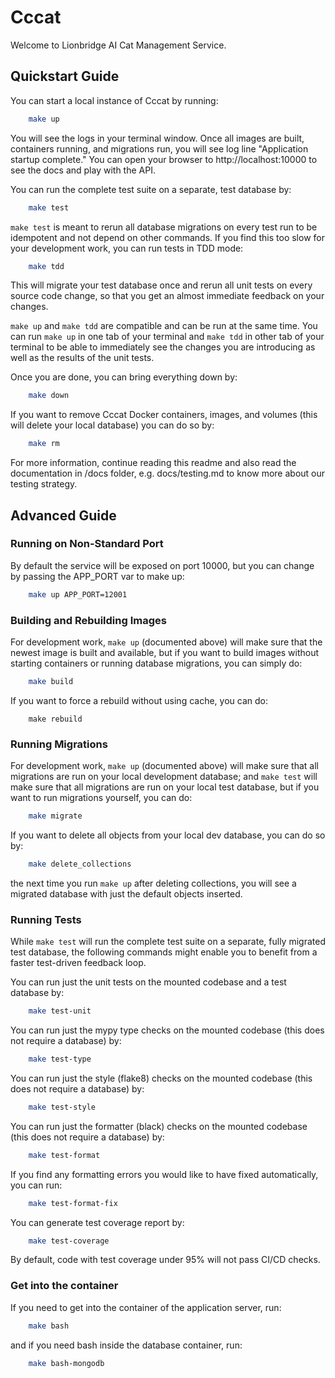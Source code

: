 # Cccat

Welcome to Lionbridge AI Cat Management Service.

## Quickstart Guide

You can start a local instance of Cccat by running:

```sh
    make up
```

You will see the logs in your terminal window. Once all images are built, containers running, and 
migrations run, you will see log line "Application startup complete." You can open your browser to 
http://localhost:10000 to see the docs and play with the API.

You can run the complete test suite on a separate, test database by:

```sh
    make test
```

`make test` is meant to rerun all database migrations on every test run to be idempotent and not 
depend on other commands. If you find this too slow for your development work, you can run tests
in TDD mode:

```sh
    make tdd
```

This will migrate your test database once and rerun all unit tests on every source code change, so
that you get an almost immediate feedback on your changes.

`make up` and `make tdd` are compatible and can be run at the same time. You can run `make up`
in one tab of your terminal and `make tdd` in other tab of your terminal to be able to immediately 
see the changes you are introducing as well as the results of the unit tests.

Once you are done, you can bring everything down by:

```sh
    make down
```

If you want to remove Cccat Docker containers, images, and volumes (this will delete your local 
database) you can do so by:

```sh
    make rm
```

For more information, continue reading this readme and also read the documentation in /docs folder,
e.g. docs/testing.md to know more about our testing strategy.

## Advanced Guide

### Running on Non-Standard Port

By default the service will be exposed on port 10000, but you can change by passing the APP_PORT
var to make up:

```sh
    make up APP_PORT=12001
```

### Building and Rebuilding Images

For development work, `make up` (documented above) will make sure that the newest image is built 
and available, but if you want to build images without starting containers or running database 
migrations, you can simply do:

```sh
    make build
```

If you want to force a rebuild without using cache, you can do:

```she
    make rebuild
```

### Running Migrations

For development work, `make up` (documented above) will make sure that all migrations are run on 
your local development database; and `make test` will make sure that all migrations are run on 
your local test database, but if you want to run migrations yourself, you can do:

```sh
    make migrate
```

If you want to delete all objects from your local dev database, you can do so by:

```sh
    make delete_collections
```

the next time you run `make up` after deleting collections, you will see a migrated database with 
just the default objects inserted.

### Running Tests

While `make test` will run the complete test suite on a separate, fully migrated test database, 
the following commands might enable you to benefit from a faster test-driven feedback loop.

You can run just the unit tests on the mounted codebase and a test database by:

```sh
    make test-unit
```

You can run just the mypy type checks on the mounted codebase (this does not require a database) 
by:

```sh
    make test-type
```

You can run just the style (flake8) checks on the mounted codebase (this does not require 
a database) by:

```sh
    make test-style
```

You can run just the formatter (black) checks on the mounted codebase (this does not require 
a database) by:

```sh
    make test-format
```

If you find any formatting errors you would like to have fixed automatically, you can run:

```sh
    make test-format-fix
```

You can generate test coverage report by:

```sh
    make test-coverage
```

By default, code with test coverage under 95% will not pass CI/CD checks.

### Get into the container

If you need to get into the container of the application server, run:

```sh
    make bash
```

and if you need bash inside the database container, run:

```sh
    make bash-mongodb
```
